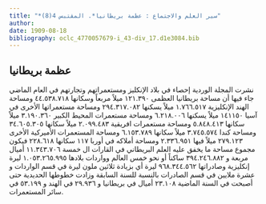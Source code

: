 ```yaml
---
title: "*سير العلم والاجتماع : عظمة بريطانيا*. المقتبس 4(8)"
author: 
date: 1909-08-18
bibliography: oclc_4770057679-i_43-div_17.d1e3084.bib
---
```




##  عظمة بريطانيا 


 نشرت  المجلة الوردية  إحصاء في بلاد الإنكليز ومستعمراتهم وتجارتهم في العام الماضي   جاء فيها أن مساحة بريطانيا العظمى  ١٢١.٣٩٠  ميلاً مربعاً وسكانها  ٤٤.٥٣٨.٧١٨   ومساحة الهند الإنكليزية  ١.٧٦٦.٥١٧  ميلاً يسكنها  ٢٩٤.٣١٧.٠٨٢  ومساحة   مستعمراتها الأخرى في آسيا  ١٤١١٥٠  ميلاً يسكنها  ٦.٢١٨.٠٠٦  ومساحة مستعمرات   المحيط الكبير  ٣.١٩٠.٣٦٠  ميلاً سكانها  ٥.٨٤٨.٤١٣  ومساحة مستعمرات افريقية   ٢.٠٩٩.٤٨٣  ميلاً سكانها  ٣٤.٦٠٥.٣٠٥  ومساحة كندا  ٣.٧٤٥.٥٧٤  ميلاً   سكانها  ٦.١٥٣.٧٨٩  ومساحة المستعمرات الأميركية الأخرى  ٢٧٩.١٢٣  ميلاً فيها   ٢.٣٣٦.٩٥١  ومساحة أملاكه في أوربا  ١١٧  سكانها  ٢٢٨.٦١٨  فيكون مجموع مساحة   ما يخفق عليه العلم البريطاني في القارات ال  خمسة  ١١.٣٤٣.٧٠٦  أميال مربعة و  ٣٩٤.٢٤٦.٨٨٢   ساكناً أو نحو  خمس  العالم وواردات بلادها  ١.٠٥٣.٢٦٥.٩٩٥  ليرة إنكليزية   وصادراتها  ٩٦٨.٣٤٤.٥٦٢  ليرة أي بزيادة  ثلاثين  ملون ليرة في قسم الواردات و  عشرة   ملايين في قسم الصادرات بالنسبة للسنة السابقة وزادت خطوطها الحديدية حتى أصبحت   في السنة الماضية  ٢٣.١٠٨  أميال في بريطانيا و  ٢٩.٩٣٦  في الهند و  ٥٣.١٩٩  في سائر   المستعمرات. 
